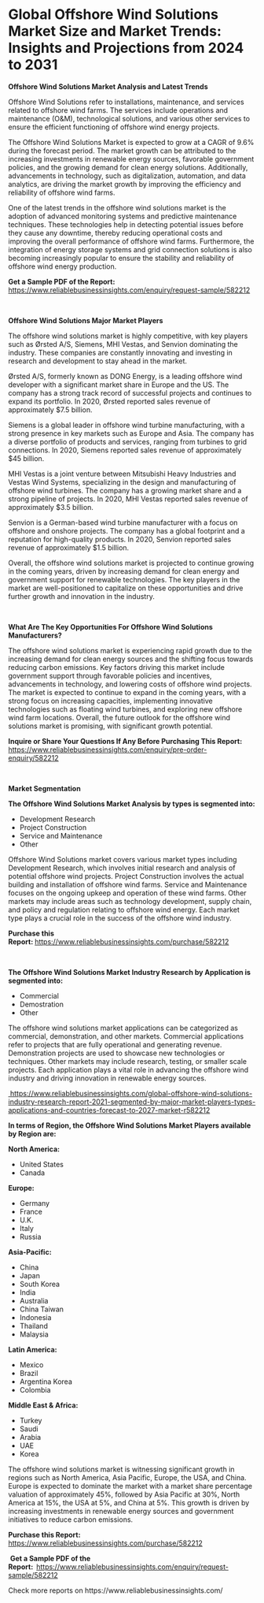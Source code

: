 <p><h1>Global Offshore Wind Solutions Market Size and Market Trends: Insights and Projections from 2024 to 2031</h1></p><p><strong>Offshore Wind Solutions Market Analysis and Latest Trends</strong></p>
<p><p>Offshore Wind Solutions refer to installations, maintenance, and services related to offshore wind farms. The services include operations and maintenance (O&M), technological solutions, and various other services to ensure the efficient functioning of offshore wind energy projects.</p><p>The Offshore Wind Solutions Market is expected to grow at a CAGR of 9.6% during the forecast period. The market growth can be attributed to the increasing investments in renewable energy sources, favorable government policies, and the growing demand for clean energy solutions. Additionally, advancements in technology, such as digitalization, automation, and data analytics, are driving the market growth by improving the efficiency and reliability of offshore wind farms.</p><p>One of the latest trends in the offshore wind solutions market is the adoption of advanced monitoring systems and predictive maintenance techniques. These technologies help in detecting potential issues before they cause any downtime, thereby reducing operational costs and improving the overall performance of offshore wind farms. Furthermore, the integration of energy storage systems and grid connection solutions is also becoming increasingly popular to ensure the stability and reliability of offshore wind energy production.</p></p>
<p><strong>Get a Sample PDF of the Report:&nbsp;</strong> <a href="https://www.reliablebusinessinsights.com/enquiry/request-sample/582212">https://www.reliablebusinessinsights.com/enquiry/request-sample/582212</a></p>
<p>&nbsp;</p>
<p><strong>Offshore Wind Solutions Major Market Players</strong></p>
<p><p>The offshore wind solutions market is highly competitive, with key players such as Ørsted A/S, Siemens, MHI Vestas, and Senvion dominating the industry. These companies are constantly innovating and investing in research and development to stay ahead in the market.</p><p>Ørsted A/S, formerly known as DONG Energy, is a leading offshore wind developer with a significant market share in Europe and the US. The company has a strong track record of successful projects and continues to expand its portfolio. In 2020, Ørsted reported sales revenue of approximately $7.5 billion.</p><p>Siemens is a global leader in offshore wind turbine manufacturing, with a strong presence in key markets such as Europe and Asia. The company has a diverse portfolio of products and services, ranging from turbines to grid connections. In 2020, Siemens reported sales revenue of approximately $45 billion.</p><p>MHI Vestas is a joint venture between Mitsubishi Heavy Industries and Vestas Wind Systems, specializing in the design and manufacturing of offshore wind turbines. The company has a growing market share and a strong pipeline of projects. In 2020, MHI Vestas reported sales revenue of approximately $3.5 billion.</p><p>Senvion is a German-based wind turbine manufacturer with a focus on offshore and onshore projects. The company has a global footprint and a reputation for high-quality products. In 2020, Senvion reported sales revenue of approximately $1.5 billion.</p><p>Overall, the offshore wind solutions market is projected to continue growing in the coming years, driven by increasing demand for clean energy and government support for renewable technologies. The key players in the market are well-positioned to capitalize on these opportunities and drive further growth and innovation in the industry.</p></p>
<p>&nbsp;</p>
<p><strong>What Are The Key Opportunities For Offshore Wind Solutions Manufacturers?</strong></p>
<p><p>The offshore wind solutions market is experiencing rapid growth due to the increasing demand for clean energy sources and the shifting focus towards reducing carbon emissions. Key factors driving this market include government support through favorable policies and incentives, advancements in technology, and lowering costs of offshore wind projects. The market is expected to continue to expand in the coming years, with a strong focus on increasing capacities, implementing innovative technologies such as floating wind turbines, and exploring new offshore wind farm locations. Overall, the future outlook for the offshore wind solutions market is promising, with significant growth potential.</p></p>
<p><strong>Inquire or Share Your Questions If Any Before Purchasing This Report:</strong> <a href="https://www.reliablebusinessinsights.com/enquiry/pre-order-enquiry/582212">https://www.reliablebusinessinsights.com/enquiry/pre-order-enquiry/582212</a></p>
<p>&nbsp;</p>
<p><strong>Market Segmentation</strong></p>
<p><strong>The Offshore Wind Solutions Market Analysis by types is segmented into:</strong></p>
<p><ul><li>Development Research</li><li>Project Construction</li><li>Service and Maintenance</li><li>Other</li></ul></p>
<p><p>Offshore Wind Solutions market covers various market types including Development Research, which involves initial research and analysis of potential offshore wind projects. Project Construction involves the actual building and installation of offshore wind farms. Service and Maintenance focuses on the ongoing upkeep and operation of these wind farms. Other markets may include areas such as technology development, supply chain, and policy and regulation relating to offshore wind energy. Each market type plays a crucial role in the success of the offshore wind industry.</p></p>
<p><strong>Purchase this Report:&nbsp;</strong><a href="https://www.reliablebusinessinsights.com/purchase/582212">https://www.reliablebusinessinsights.com/purchase/582212</a></p>
<p>&nbsp;</p>
<p><strong>The Offshore Wind Solutions Market Industry Research by Application is segmented into:</strong></p>
<p><ul><li>Commercial</li><li>Demostration</li><li>Other</li></ul></p>
<p><p>The offshore wind solutions market applications can be categorized as commercial, demonstration, and other markets. Commercial applications refer to projects that are fully operational and generating revenue. Demonstration projects are used to showcase new technologies or techniques. Other markets may include research, testing, or smaller scale projects. Each application plays a vital role in advancing the offshore wind industry and driving innovation in renewable energy sources.</p></p>
<p><a href="https://www.reliablebusinessinsights.com/global-offshore-wind-solutions-industry-research-report-2021-segmented-by-major-market-players-types-applications-and-countries-forecast-to-2027-market-r582212">&nbsp;https://www.reliablebusinessinsights.com/global-offshore-wind-solutions-industry-research-report-2021-segmented-by-major-market-players-types-applications-and-countries-forecast-to-2027-market-r582212</a></p>
<p><strong>In terms of Region, the Offshore Wind Solutions Market Players available by Region are:</strong></p>
<p>
    <p> <strong> North America: </strong>
        <ul>
            <li>United States</li>
            <li>Canada</li>
        </ul>
        </p> 
    <p> <strong> Europe: </strong>
        <ul>
            <li>Germany</li>
            <li>France</li>
            <li>U.K.</li>
            <li>Italy</li>
            <li>Russia</li>
        </ul>
        </p> 
    <p> <strong> Asia-Pacific: </strong>
        <ul>
            <li>China</li>
            <li>Japan</li>
            <li>South Korea</li>
            <li>India</li>
            <li>Australia</li>
            <li>China Taiwan</li>
            <li>Indonesia</li>
            <li>Thailand</li>
            <li>Malaysia</li>
        </ul>
        </p> 
    <p> <strong> Latin America: </strong>
        <ul>
            <li>Mexico</li>
            <li>Brazil</li>
            <li>Argentina Korea</li>
            <li>Colombia</li>
        </ul>
        </p> 
    <p> <strong> Middle East & Africa: </strong>
        <ul>
            <li>Turkey</li>
            <li>Saudi</li>
            <li>Arabia</li>
            <li>UAE</li>
            <li>Korea</li>
        </ul>
    </p>
    </p>
<p><p>The offshore wind solutions market is witnessing significant growth in regions such as North America, Asia Pacific, Europe, the USA, and China. Europe is expected to dominate the market with a market share percentage valuation of approximately 45%, followed by Asia Pacific at 30%, North America at 15%, the USA at 5%, and China at 5%. This growth is driven by increasing investments in renewable energy sources and government initiatives to reduce carbon emissions.</p></p>
<p><strong>Purchase this Report: </strong><a href="https://www.reliablebusinessinsights.com/purchase/582212">https://www.reliablebusinessinsights.com/purchase/582212</a></p>
<p>&nbsp;<strong>Get a Sample PDF of the Report:&nbsp;&nbsp;</strong><a href="https://www.reliablebusinessinsights.com/enquiry/request-sample/582212">https://www.reliablebusinessinsights.com/enquiry/request-sample/582212</a></p>
<p><strong></strong></p>
<p>Check more reports on https://www.reliablebusinessinsights.com/</p>